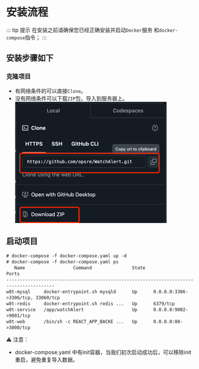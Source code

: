 # 安装流程

::: tip 提示
在安装之前请确保您已经正确安装并启动`Docker`服务 和`docker-compose`指令；
:::

## 安装步骤如下

### 克隆项目
- 有网络条件的可以直接`Clone`。
- 没有网络条件可以下载`ZIP`包，导入到服务器上。
![img.png](img/img.png)

## 启动项目
```shell
# docker-compose -f docker-compose.yaml up -d
# docker-compose -f docker-compose.yaml ps
   Name                  Command               State                 Ports              
----------------------------------------------------------------------------------------
w8t-mysql     docker-entrypoint.sh mysqld      Up      0.0.0.0:3306->3306/tcp, 33060/tcp
w8t-redis     docker-entrypoint.sh redis ...   Up      6379/tcp                         
w8t-service   /app/watchAlert                  Up      0.0.0.0:9002->9001/tcp           
w8t-web       /bin/sh -c REACT_APP_BACKE ...   Up      0.0.0.0:80->3000/tcp      
```

⚠️ 注意：
- docker-compose.yaml 中有init容器，当我们初次启动成功后，可以移除init重启，避免重复导入数据。